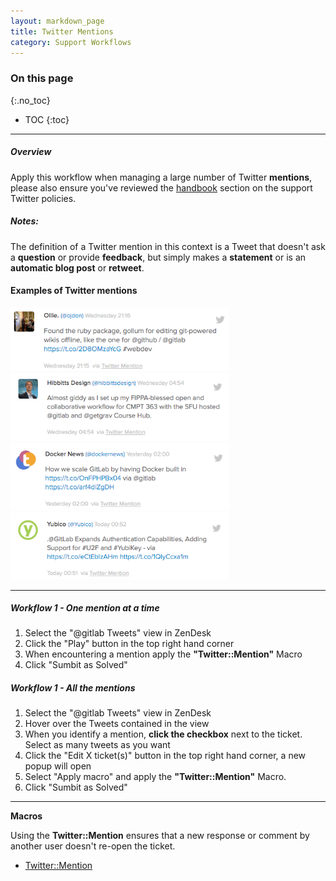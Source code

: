 ```yaml
---
layout: markdown_page
title: Twitter Mentions
category: Support Workflows
---
```


### On this page
{:.no_toc}

- TOC
{:toc}

----

##### Overview
Apply this workflow when managing a large number of Twitter **mentions**, please also ensure you've reviewed the [handbook](https://about.gitlab.com/handbook/support/#twitter) section on the support Twitter policies.

##### Notes:

The definition of a Twitter mention in this context is a Tweet that doesn't ask a **question** or provide **feedback**, but simply makes a **statement** or is an **automatic blog post** or **retweet**. 

#### Examples of Twitter mentions

<img src="img/example1.png" width="350">
<img src="img/example2.png" width="350">

<img src="img/example3.png" width="350">
<img src="img/example4.png" width="350">

______________


##### Workflow 1 - One mention at a time

1. Select the "@gitlab Tweets" view in ZenDesk
1. Click the "Play" button in the top right hand corner
1. When encountering a mention apply the **"Twitter::Mention"** Macro 
1. Click "Sumbit as Solved"
 
##### Workflow 1 - All the mentions 

1. Select the "@gitlab Tweets" view in ZenDesk
1. Hover over the Tweets contained in the view
1. When you identify a mention, **click the checkbox** next to the ticket. Select as many tweets as you want
1. Click the "Edit X ticket(s)" button in the top right hand corner, a new popup will open
1. Select "Apply macro" and apply the **"Twitter::Mention"** Macro. 
1. Click "Sumbit as Solved"

__________________

**Macros**

Using the **Twitter::Mention** ensures that a new response or comment by another user doesn't re-open the ticket.

* [Twitter::Mention](https://gitlab.zendesk.com/rules/84618938/edit)
